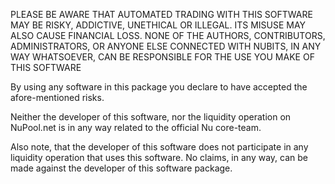 PLEASE BE AWARE THAT AUTOMATED TRADING WITH THIS SOFTWARE MAY BE RISKY, ADDICTIVE, UNETHICAL OR ILLEGAL. 
ITS MISUSE MAY ALSO CAUSE FINANCIAL LOSS. 
NONE OF THE AUTHORS, CONTRIBUTORS, ADMINISTRATORS, OR ANYONE ELSE CONNECTED WITH NUBITS, IN ANY WAY WHATSOEVER, CAN BE RESPONSIBLE FOR THE USE YOU MAKE OF THIS SOFTWARE

By using any software in this package you declare to have accepted the afore-mentioned risks.

Neither the developer of this software, nor the liquidity operation on NuPool.net is in any way related to the official Nu core-team.

Also note, that the developer of this software does not participate in any liquidity operation that uses this software. 
No claims, in any way, can be made against the developer of this software package.
  